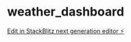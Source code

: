 # weather_dashboard

[Edit in StackBlitz next generation editor ⚡️](https://stackblitz.com/~/github.com/si-fcircle-biz/weather_dashboard)